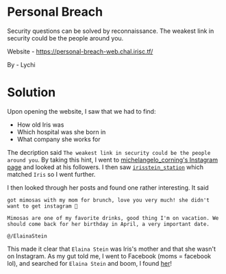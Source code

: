 Personal Breach
=

Security questions can be solved by reconnaissance. The weakest link in security could be the people around you.

Website - https://personal-breach-web.chal.irisc.tf/

By - Lychi

Solution
=

Upon opening the website, I saw that we had to find:
- How old Iris was
- Which hospital was she born in
- What company she works for

The decription said `The weakest link in security could be the people around you`. By taking this hint, I went to [michelangelo_corning's Instagram page](https://www.instagram.com/michelangelo_corning) and looked at his followers. I then saw [`irisstein_station`](https://www.instagram.com/irisstein_station/) which matched `Iris` so I went further.

I then looked through her posts and found one rather interesting. It said

```
got mimosas with my mom for brunch, love you very much! she didn't want to get instagram 🤣

Mimosas are one of my favorite drinks, good thing I'm on vacation. We should come back for her birthday in April, a very important date.

@/ElainaStein
```

This made it clear that `Elaina Stein` was Iris's mother and that she wasn't on Instagram. As my gut told me, I went to Facebook (moms = facebook lol), and searched for `Elaina Stein` and boom, I found [her](https://www.facebook.com/profile.php?id=61555040318052)!
